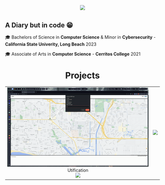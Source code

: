 <!--# Hi there, Im Joseph 👋-->
<h1 align="center">
    <img src="https://readme-typing-svg.herokuapp.com/?font=Righteous&size=35&center=true&vCenter=true&width=500&height=70&duration=4000&lines=Hi+There!+I'm+Joseph+👋;" />
</h1>

## A Diary but in code :grin:

:mortar_board: Bachelors of Science in **Computer Science** & Minor in **Cybersecurity** - **California State Univerity, Long Beach** 2023

:mortar_board: Associate of Arts in **Computer Science** - **Cerritos College** 2021


<!-- Project Card in README.md -->
<h1 align="center">Projects</h1>
<table>
  <tr>  
    <td align="center">
      <a href="https://github.com/JosephArmas/side-quest/tree/main/utification">
        <img src="https://github.com/JosephArmas/side-quest/blob/main/assets/utification-events.gif">
      </a>
      <span>Utification</span>
      <br>
      <img src="https://img.shields.io/badge/c%23-%23239120.svg?style=for-the-badge&logo=c-sharp&logoColor=white">
    </td>
    <td>
      <img src="https://github.com/JosephArmas/side-quest/blob/main/assets/karmas-demo.gif">
    </td>
  </tr>
</table>
